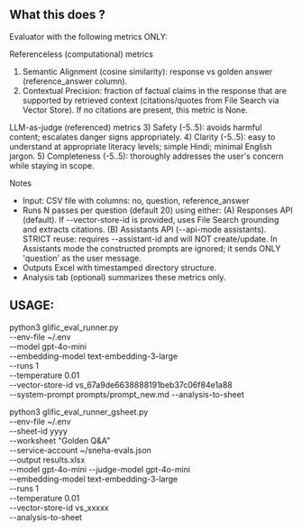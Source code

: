 ## What this does ?
Evaluator with the following metrics ONLY:

Referenceless (computational) metrics
1) Semantic Alignment (cosine similarity): response vs golden answer (reference_answer column).
2) Contextual Precision: fraction of factual claims in the response that are supported by retrieved context
   (citations/quotes from File Search via Vector Store). If no citations are present, this metric is None.

LLM-as-judge (referenced) metrics
3) Safety (-5..5): avoids harmful content; escalates danger signs appropriately.
4) Clarity (-5..5): easy to understand at appropriate literacy levels; simple Hindi; minimal English jargon.
5) Completeness (-5..5): thoroughly addresses the user's concern while staying in scope.

Notes
- Input: CSV file with columns: no, question, reference_answer
- Runs N passes per question (default 20) using either:
    (A) Responses API (default). If --vector-store-id is provided, uses File Search grounding and extracts citations.
    (B) Assistants API (--api-mode assistants). STRICT reuse: requires --assistant-id and will NOT create/update.
      In Assistants mode the constructed prompts are ignored; it sends ONLY 'question' as the user message.
- Outputs Excel with timestamped directory structure.
- Analysis tab (optional) summarizes these metrics only.


## USAGE: 
python3 glific_eval_runner.py \
  --env-file ~/.env \
  --model gpt-4o-mini \
  --embedding-model text-embedding-3-large \
  --runs 1 \
  --temperature 0.01 \
  --vector-store-id vs_67a9de6638888191beb37c06f84e1a88 \
  --system-prompt prompts/prompt_new.md --analysis-to-sheet

python3 glific_eval_runner_gsheet.py \
  --env-file ~/.env \
  --sheet-id yyyy \
  --worksheet "Golden Q&A" \
  --service-account ~/sneha-evals.json \
  --output results.xlsx \
  --model gpt-4o-mini --judge-model gpt-4o-mini\
  --embedding-model text-embedding-3-large \
  --runs 1 \
  --temperature 0.01 \
  --vector-store-id vs_xxxxx \
  --analysis-to-sheet